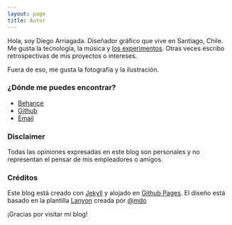 ```yaml
---
layout: page
title: Autor
---
```


Hola, soy Diego Arriagada. Diseñador gráfico que vive en Santiago, Chile. Me gusta la tecnología, la música y [los experimentos](/proyectos/). Otras veces escribo retrospectivas de mis proyectos o intereses.

Fuera de eso, me gusta la fotografía y la ilustración.

### ¿Dónde me puedes encontrar?
* [Behance](https://www.behance.net/diegoarriagada/)
* [Github](https://github.com/darriagada/)
* [Email](mailto:darriagada6@gmail.com?subject=Hola!)


### Disclaimer 
Todas las opiniones expresadas en este blog son personales y no representan el pensar de mis empleadores o amigos.

### Créditos
Este blog está creado con [Jekyll](https://jekyllrb.com/) y alojado en [Github Pages](https://pages.github.com/). El diseño está basado en la plantilla [Lanyon](https://lanyon.getpoole.com/) creada por [@mdo](https://twitter.com/mdo)

¡Gracias por visitar mi blog!